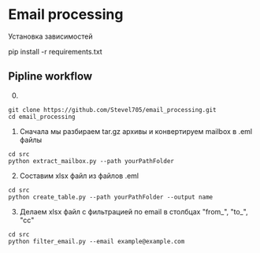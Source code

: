 # Email processing 

Установка зависимостей 

pip install -r requirements.txt

## Pipline workflow

0. 
```
git clone https://github.com/Stevel705/email_processing.git
cd email_processing
```
1. Сначала мы разбираем tar.gz архивы и конвертируем mailbox в .eml файлы
```
cd src
python extract_mailbox.py --path yourPathFolder
```

2. Составим xlsx файл из файлов .eml
```
cd src
python create_table.py --path yourPathFolder --output name
```



3. Делаем xlsx файл с фильтрацией по email в столбцах "from_", "to_", "cc"
```
cd src
python filter_email.py --email example@example.com
```



